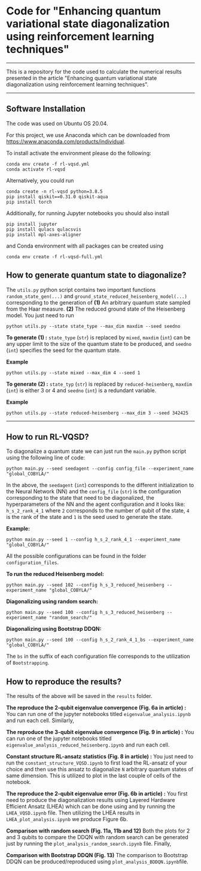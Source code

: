 # Code for "Enhancing quantum variational state diagonalization using reinforcement learning techniques"

---

This is a repository for the code used to calculate the numerical results presented in the article "Enhancing quantum variational state diagonalization using reinforcement learning techniques".

---

## Software Installation
The code was used on Ubuntu OS 20.04.

For this project, we use Anaconda which can be downloaded from https://www.anaconda.com/products/individual.

To install activate the environment please do the following:

```
conda env create -f rl-vqsd.yml
conda activate rl-vqsd 
```
Alternatively, you could run
```
conda create -n rl-vqsd python=3.8.5
pip install qiskit==0.31.0 qiskit-aqua
pip install torch
```

Additionally, for running Jupyter notebooks you should also install
```
pip install jupyter
pip install qulacs qulacsvis
pip install mpl-axes-aligner
```
and Conda environment with all packages can be created using
```
conda env create -f rl-vqsd-full.yml
```

## How to generate quantum state to diagonalize?

The `utils.py` python script contains two important functions `random_state_gen(...)` and `ground_state_reduced_heisenberg_model(...)` corresponding to the generation of **(1)** An arbitrary quantum state sampled from the Haar measure. **(2)** The reduced ground state of the Heisenberg model. You just need to run
```
python utils.py --state state_type --max_dim maxdim --seed seedno
```
**To generate (1) :** `state_type` (`str`) is replaced by `mixed`, `maxdim` (`int`) can be any upper limit to the size of the quantum state to be produced, and `seedno` (`int`) specifies the seed for the quantum state.

**Example** 
``` 
python utils.py --state mixed --max_dim 4 --seed 1
```


**To generate (2) :** `state_typ` (`str`) is replaced by `reduced-heisenberg`, `maxdim` (`int`) is either 3 or 4 and `seedno` (`int`) is a redundant variable.

**Example** 
``` 
python utils.py --state reduced-heisenberg --max_dim 3 --seed 342425
```

---
## How to run RL-VQSD?

To diagonalize a quantum state we can just run the `main.py` python script using the following line of code:

```
python main.py --seed seedagent --config config_file --experiment_name "global_COBYLA/"
```

In the above, the `seedagent` (`int`) corresponds to the different initialization to the Neural Network (NN) and the `config_file` (`str`) is the configuration corresponding to the state that need to be diagonalized, the hyperparameters of the NN and the agent configuration and it looks like: `h_s_2_rank_4_1`  where `2` corresponds to the number of qubit of the state, `4` is the rank of the state and `1` is the seed used to generate the state.

**Example:** 
```
python main.py --seed 1 --config h_s_2_rank_4_1 --experiment_name "global_COBYLA/"
```

All the possible configurations can be found in the folder `configuration_files`.

**To run the reduced Heisenberg model:**

```
python main.py --seed 102 --config h_s_3_reduced_heisenberg --experiment_name "global_COBYLA/"
```

**Diagonalizing using random search:**

```
python main.py --seed 100 --config h_s_3_reduced_heisenberg --experiment_name "random_search/"
```

**Diagonalizing using Bootstrap DDQN:**

```
python main.py --seed 100 --config h_s_2_rank_4_1_bs --experiment_name "global_COBYLA/"
```

The `bs` in the suffix of each configuration file corresponds to the utilization of `Bootstrapping`.

## How to reproduce the results?
The results of the above will be saved in the `results` folder.

**The reproduce the 2-qubit eigenvalue convergence (Fig. 6a in article) :** You can run one of the jupyter notebooks titled `eigenvalue_analysis.ipynb` and run each cell. Similarly,

**The reproduce the 3-qubit eigenvalue convergence (Fig. 9 in article) :** You can run one of the jupyter notebooks titled `eigenvalue_analysis_reduced_heisenberg.ipynb` and run each cell.

**Constant structure RL-ansatz statistics (Fig. 8 in article) :** You just need to run the `constant_structure_VQSD.ipynb` to first load the RL-ansatz of your choice and then use this ansatz to diagonalize `N` arbitrary quantum states of same dimension. This is utilized to plot in the last couple of cells of the notebook.

**The reproduce the 2-qubit eigenvalue error (Fig. 6b in article) :** You first need to produce the diagonalization results using Layered Hardware Efficient Ansatz (LHEA) which can be done using and by running the `LHEA_VQSD.ipynb` file. Then utilizing the LHEA results in `LHEA_plot_analysis.ipynb` we produce Figure 6b.

**Comparison with random search (Fig. 11a, 11b and 12)** Both the plots for 2 and 3 qubits to compare the DDQN with random search can be generated just by running the `plot_analysis_random_search.ipynb` file. Finally,

**Comparison with Bootstrap DDQN (Fig. 13)** The comparison to Bootstrap DDQN can be produced/reproduced using `plot_analysis_BDDQN.ipynb`file. 